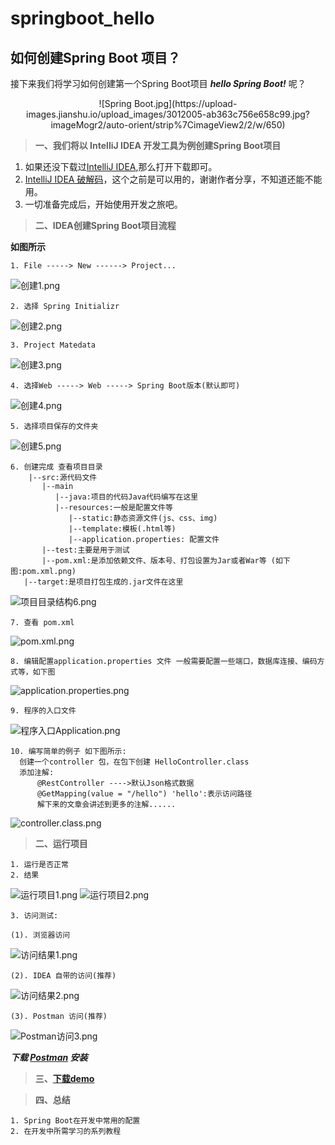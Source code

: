 # springboot_hello
## 如何创建Spring Boot 项目？
接下来我们将学习如何创建第一个Spring Boot项目 ***hello Spring Boot!*** 呢？

<div align=center>![Spring Boot.jpg](https://upload-images.jianshu.io/upload_images/3012005-ab363c756e658c99.jpg?imageMogr2/auto-orient/strip%7CimageView2/2/w/650)</div>

> **一、我们将以 IntelliJ IDEA 开发工具为例创建Spring Boot项目**

1. 如果还没下载过[IntelliJ IDEA](https://www.jetbrains.com/idea/),那么打开下载即可。
2. [IntelliJ IDEA 破解码](http://idea.lanyus.com/)，这个之前是可以用的，谢谢作者分享，不知道还能不能用。
3. 一切准备完成后，开始使用开发之旅吧。

>**二、IDEA创建Spring Boot项目流程**

**如图所示**

    1. File -----> New ------> Project...
![创建1.png](https://upload-images.jianshu.io/upload_images/3012005-7742be37106c16f9.png?imageMogr2/auto-orient/strip%7CimageView2/2/w/650)

    2. 选择 Spring Initializr 
![创建2.png](https://upload-images.jianshu.io/upload_images/3012005-a8d88cb7188bd499.png?imageMogr2/auto-orient/strip%7CimageView2/2/w/650)
 
    3. Project Matedata
![创建3.png](https://upload-images.jianshu.io/upload_images/3012005-6887d50074b04b23.png?imageMogr2/auto-orient/strip%7CimageView2/2/w/650)

    4. 选择Web -----> Web -----> Spring Boot版本(默认即可)
![创建4.png](https://upload-images.jianshu.io/upload_images/3012005-50a5a2138872929b.png?imageMogr2/auto-orient/strip%7CimageView2/2/w/650)

    5. 选择项目保存的文件夹
![创建5.png](https://upload-images.jianshu.io/upload_images/3012005-0cd4e1e9cb939640.png?imageMogr2/auto-orient/strip%7CimageView2/2/w/650)

    6. 创建完成 查看项目目录
        |--src:源代码文件 
           |--main
              |--java:项目的代码Java代码编写在这里
              |--resources:一般是配置文件等
                 |--static:静态资源文件(js、css、img)
                 |--template:模板(.html等)
                 |--application.properties: 配置文件
           |--test:主要是用于测试
           |--pom.xml:是添加依赖文件、版本号、打包设置为Jar或者War等 (如下图:pom.xml.png)
       |--target:是项目打包生成的.jar文件在这里   
![项目目录结构6.png](https://upload-images.jianshu.io/upload_images/3012005-eeecc6cb6fc171dc.png?imageMogr2/auto-orient/strip%7CimageView2/2/w/650)

    7. 查看 pom.xml
![pom.xml.png](https://upload-images.jianshu.io/upload_images/3012005-f339f5fbed904ad7.png?imageMogr2/auto-orient/strip%7CimageView2/2/w/650)
     
    8. 编辑配置application.properties 文件 一般需要配置一些端口，数据库连接、编码方式等，如下图
![application.properties.png](https://upload-images.jianshu.io/upload_images/3012005-041e35ae669efa54.png?imageMogr2/auto-orient/strip%7CimageView2/2/w/650)
  
    9. 程序的入口文件
![程序入口Application.png](https://upload-images.jianshu.io/upload_images/3012005-15e6598f02ab7c2b.png?imageMogr2/auto-orient/strip%7CimageView2/2/w/650)


    10. 编写简单的例子 如下图所示:
      创建一个controller 包，在包下创建 HelloController.class
      添加注解:
          @RestController ---->默认Json格式数据
          @GetMapping(value = "/hello") 'hello':表示访问路径
          解下来的文章会讲述到更多的注解......
![controller.class.png](https://upload-images.jianshu.io/upload_images/3012005-0f3f42f1454efee5.png?imageMogr2/auto-orient/strip%7CimageView2/2/w/650)
    
> **二、运行项目**
    
    1. 运行是否正常
    2. 结果
![运行项目1.png](https://upload-images.jianshu.io/upload_images/3012005-9bf6556f71b9fad4.png?imageMogr2/auto-orient/strip%7CimageView2/2/w/650)
![运行项目2.png](https://upload-images.jianshu.io/upload_images/3012005-5614d3b09ec72898.png?imageMogr2/auto-orient/strip%7CimageView2/2/w/650)

    3. 访问测试:

    (1). 浏览器访问
![访问结果1.png](https://upload-images.jianshu.io/upload_images/3012005-0a1c0d33cc3d922c.png?imageMogr2/auto-orient/strip%7CimageView2/2/w/650)
   
    (2). IDEA 自带的访问(推荐)
![访问结果2.png](https://upload-images.jianshu.io/upload_images/3012005-9e8238ce358139eb.png?imageMogr2/auto-orient/strip%7CimageView2/2/w/650)

    (3). Postman 访问(推荐)
![Postman访问3.png](https://upload-images.jianshu.io/upload_images/3012005-a5d90d90d61382ff.png?imageMogr2/auto-orient/strip%7CimageView2/2/w/650)

***下载 [Postman](https://www.getpostman.com/) 安装***

>**三、[下载demo](https://github.com/iconye/springboot_hello)**

>**四、总结**

    1. Spring Boot在开发中常用的配置
    2. 在开发中所需学习的系列教程

